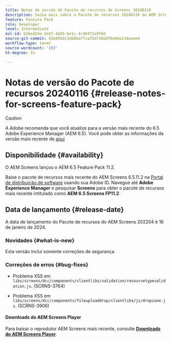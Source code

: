 ```yaml
---
title: Notas de versão do Pacote de recursos do Screens 20240116
description: Saiba mais sobre o Pacote de recursos 20240116 do AEM Screens lançado em 16 de janeiro de 2024.
feature: Feature Pack
role: Developer
level: Intermediate
exl-id: b26ed2de-2e47-4dd5-be1c-4c46971e9f6d
source-git-commit: 43e89ddc3eb6baffca75d730a978e60e234aaee4
workflow-type: tm+mt
source-wordcount: '153'
ht-degree: 5%

---
```


# Notas de versão do Pacote de recursos 20240116 {#release-notes-for-screens-feature-pack}

>[!CAUTION]
>A Adobe recomenda que você atualize para a versão mais recente do 6.5 Adobe Experience Manager (AEM 6.5). Você pode obter as informações da versão mais recente de [aqui](https://experienceleague.adobe.com/pt-br/docs/experience-manager-65/content/release-notes/release-notes)

## Disponibilidade {#availability}

O AEM Screens lançou o AEM 6.5 Feature Pack 11.2.

Baixe o pacote de recursos mais recente do AEM Screens 6.5.11.2 na [Portal de distribuição de software](https://experience.adobe.com/#/downloads/content/software-distribution/br/aem.html) usando sua Adobe ID. Navegue até **Adobe Experience Manager** e pesquisar **Screens** para obter o pacote de recursos mais recente intitulado como **AEM 6.5 Screens FP11.2**.

## Data de lançamento {#release-date}

A data de lançamento do Pacote de recursos do AEM Screens 202204 é 16 de janeiro de 2024.

### Novidades {#what-is-new}

Esta versão inclui somente correções de segurança.

### Correções de erros {#bug-fixes}

* Problema XSS em `libs/screens/dcc/components/clientlibs/validation/resourcetypevalidation.js`. (SCRNS-3764)

* Problema XSS em `libs/screens/dcc/components/fileuploaddrop/clientlibs/js/dropzone.js`. (SCRNS-3906)

#### Downloads do AEM Screens Player

Para baixar o reprodutor AEM Screens mais recente, consulte **[Downloads do AEM Screens Player](https://download.macromedia.com/screens/index.html)**.
